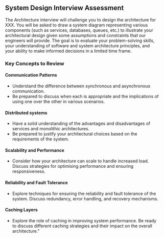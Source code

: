 ## System Design Interview Assessment

The Architecture interview will challenge you to design the architecture for XXX. You will be asked to draw a system diagram representing various components (such as services, databases, queues, etc.) to illustrate your architectural design given some assumptions and constraints that our engineers will provide. The goal is to evaluate your problem-solving skills, your understanding of software and system architecture principles, and your ability to make informed decisions in a limited time frame.

### Key Concepts to Review

#### Communication Patterns
- Understand the difference between synchronous and asynchronous communication. 
- Be prepared to discuss when each is appropriate and the implications of using one over the other in various scenarios.
#### Distributed systems
- Have a solid understanding of the advantages and disadvantages of services and monolithic architectures. 
- Be prepared to justify your architectural choices based on the requirements of the system.
#### Scalability and Performance
- Consider how your architecture can scale to handle increased load. Discuss strategies for optimising performance and ensuring responsiveness.
#### Reliability and Fault Tolerance
- Explore techniques for ensuring the reliability and fault tolerance of the system. Discuss redundancy, error handling, and recovery mechanisms.
#### Caching Layers
- Explore the role of caching in improving system performance. Be ready to discuss different caching strategies and their impact on the overall architecture."